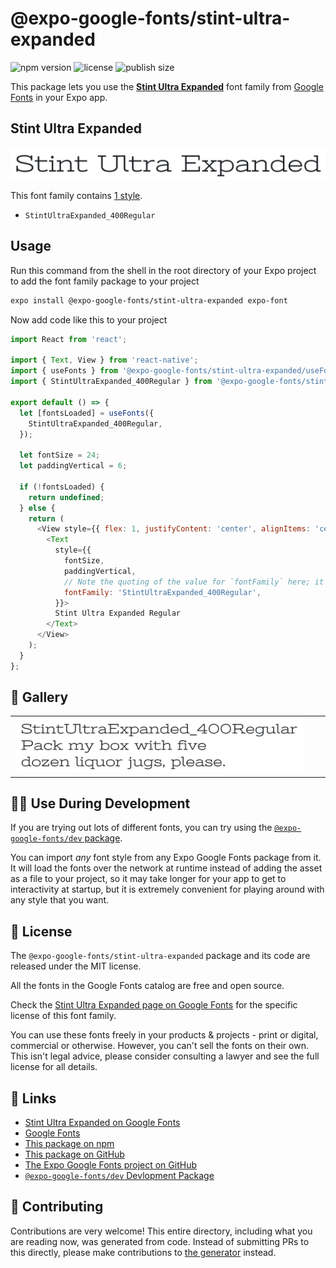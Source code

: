 # @expo-google-fonts/stint-ultra-expanded

![npm version](https://flat.badgen.net/npm/v/@expo-google-fonts/stint-ultra-expanded)
![license](https://flat.badgen.net/github/license/expo/google-fonts)
![publish size](https://flat.badgen.net/packagephobia/install/@expo-google-fonts/stint-ultra-expanded)

This package lets you use the [**Stint Ultra Expanded**](https://fonts.google.com/specimen/Stint+Ultra+Expanded) font family from [Google Fonts](https://fonts.google.com/) in your Expo app.

## Stint Ultra Expanded

![Stint Ultra Expanded](./font-family.png)

This font family contains [1 style](#-gallery).

- `StintUltraExpanded_400Regular`

## Usage

Run this command from the shell in the root directory of your Expo project to add the font family package to your project
```sh
expo install @expo-google-fonts/stint-ultra-expanded expo-font
```

Now add code like this to your project
```js
import React from 'react';

import { Text, View } from 'react-native';
import { useFonts } from '@expo-google-fonts/stint-ultra-expanded/useFonts';
import { StintUltraExpanded_400Regular } from '@expo-google-fonts/stint-ultra-expanded/400Regular';

export default () => {
  let [fontsLoaded] = useFonts({
    StintUltraExpanded_400Regular,
  });

  let fontSize = 24;
  let paddingVertical = 6;

  if (!fontsLoaded) {
    return undefined;
  } else {
    return (
      <View style={{ flex: 1, justifyContent: 'center', alignItems: 'center' }}>
        <Text
          style={{
            fontSize,
            paddingVertical,
            // Note the quoting of the value for `fontFamily` here; it expects a string!
            fontFamily: 'StintUltraExpanded_400Regular',
          }}>
          Stint Ultra Expanded Regular
        </Text>
      </View>
    );
  }
};

```

## 🔡 Gallery


||||
|-|-|-|
|![StintUltraExpanded_400Regular](./StintUltraExpanded_400Regular.ttf.png)||||


## 👩‍💻 Use During Development

If you are trying out lots of different fonts, you can try using the [`@expo-google-fonts/dev` package](https://github.com/expo/google-fonts/tree/master/font-packages/dev#readme).

You can import *any* font style from any Expo Google Fonts package from it. It will load the fonts
over the network at runtime instead of adding the asset as a file to your project, so it may take longer
for your app to get to interactivity at startup, but it is extremely convenient
for playing around with any style that you want.

## 📖 License

The `@expo-google-fonts/stint-ultra-expanded` package and its code are released under the MIT license.

All the fonts in the Google Fonts catalog are free and open source.

Check the [Stint Ultra Expanded page on Google Fonts](https://fonts.google.com/specimen/Stint+Ultra+Expanded) for the specific license of this font family.

You can use these fonts freely in your products & projects - print or digital, commercial or otherwise. However, you can't sell the fonts on their own. This isn't legal advice, please consider consulting a lawyer and see the full license for all details.

## 🔗 Links

- [Stint Ultra Expanded on Google Fonts](https://fonts.google.com/specimen/Stint+Ultra+Expanded)
- [Google Fonts](https://fonts.google.com/)
- [This package on npm](https://www.npmjs.com/package/@expo-google-fonts/stint-ultra-expanded)
- [This package on GitHub](https://github.com/expo/google-fonts/tree/master/font-packages/stint-ultra-expanded)
- [The Expo Google Fonts project on GitHub](https://github.com/expo/google-fonts)
- [`@expo-google-fonts/dev` Devlopment Package](https://github.com/expo/google-fonts/tree/master/font-packages/dev)

## 🤝 Contributing

Contributions are very welcome! This entire directory, including what you are reading now, was generated from code. Instead of submitting PRs to this directly, please make contributions to [the generator](https://github.com/expo/google-fonts/tree/master/packages/generator) instead.
